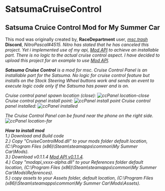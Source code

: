 # SatsumaCruiseControl
<h2>Satsuma Cruice Control Mod for My Summer Car</h2>

This mod was originally created by, <b>RaceDepartment</b> user, [<i>msc.trash</i>](https://www.racedepartment.com/members/msc-trash.384660/)
<b>Discord</b>, <i>NitroPascal#4515<i>. Nitro has stated that he has canceled this project. Yet i implemented use of my api, [Mod API](https://github.com/tommojphillips/ModAPI) to achieve an installable part. There is no logic to the actual cruise control aspect. I have decided to upload this project for an example to use [Mod API](https://github.com/tommojphillips/ModAPI).

<b>Satsuma Cruise Control</b> is a mod for msc. Cruise Control Panel is an installable part for the Satsuma. No logic for cruise control feature but installs on the <i>Stock Steering Wheel</i> buttons work and sends an event to execute logic code only if the Satsuma has power and is on.

Cruise control panel spawn location (close):
![ccPanel location-close](https://i.imgur.com/J3wumil.png)
Cruise control panel install point:
![ccPanel install point](https://i.imgur.com/J2ddDhA.png)
Cruise control panel installed:
![ccPanel installed](https://i.imgur.com/jJLDffS.png)

The Cruise Control Panel can be found near the phone on the right side.
![ccPanel location-far](https://i.imgur.com/cN80yj0.png)

<b>How to install mod</b>   
1.) Download and Build code  
2.) Copy "CruiseControlMod.dll" to your mods folder <i>default location, (C:\Program Files (x86)\Steam\steamapps\common\My Summer Car\Mods)</i>.  
3.) Download v0.1.1.4 [Mod API v0.1.1.4](https://github.com/tommojphillips/ModAPI/releases/tag/0.1.1.4-alpha).  
4.) Copy "modapi_vxxx-alpha.dll" to your References folder <i>default location, (C:\Program Files (x86)\Steam\steamapps\common\My Summer Car\Mods\References)</i>.  
5.) copy assets to your Assets folder, <i>default location, (C:\Program Files (x86)\Steam\steamapps\common\My Summer Car\Mods\Assets)</i>.  
